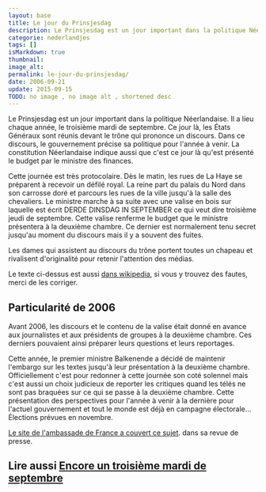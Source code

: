 ```yaml
---
layout: base
title: Le jour du Prinsjesdag
description: Le Prinsjesdag est un jour important dans la politique Néerlandaise. Il a lieu chaque année, le troisième mardi de septembre. Ce jour là, les États Génér
categorie: nederlandjes
tags: []
isMarkdown: true
thumbnail: 
image_alt: 
permalink: le-jour-du-prinsjesdag/
date: 2006-09-21
update: 2015-09-15
TODO: no image , no image alt , shortened desc 
---
```


Le Prinsjesdag est un jour important dans la politique Néerlandaise. Il a lieu chaque année, le troisième mardi de septembre. Ce jour là, les États Généraux sont réunis devant le trône qui prononce un discours. Dans ce discours, le gouvernement précise sa politique pour l'année à venir. La constitution Néerlandaise indique aussi que c'est ce jour là qu'est présenté le budget par le ministre des finances.

Cette journée est très protocolaire. Dès le matin, les rues de La Haye se préparent à recevoir un défilé royal. La reine part du palais du Nord dans son carrosse doré et parcours les rues de la ville jusqu'à la salle des chevaliers. Le ministre marche à sa suite avec une valise en bois sur laquelle est écrit DERDE DINSDAG IN SEPTEMBER ce qui veut dire troisième jeudi de septembre. Cette valise renferme le budget que le ministre présentera à la deuxième chambre. Ce dernier est normalement tenu secret jusqu'au moment du discours mais il y a souvent des fuites.

Les dames qui assistent au discours du trône portent toutes un chapeau et rivalisent d'originalité pour retenir l'attention des médias.

Le texte ci-dessus est aussi [dans wikipedia](http://fr.wikipedia.org/wiki/Prinsjesdag), si vous y trouvez des fautes, merci de les corriger.

## Particularité de 2006

Avant 2006, les discours et le contenu de la valise était donné en avance aux journalistes et aux présidents de groupes à la deuxième chambre. Ces derniers pouvaient ainsi préparer leurs questions et leurs reportages.

Cette année, le premier ministre Balkenende a décidé de maintenir l'embargo sur les textes jusqu'à leur présentation à la deuxième chambre. Officiellement c'est pour redonner à cette journée son coté solennel mais c'est aussi un choix judicieux de reporter les critiques quand les télés ne sont pas braquées sur ce qui se passe à la deuxième chambre. Cette présentation des perspectives pour l'année à venir à la dernière pour l'actuel gouvernement et tout le monde est déjà en campagne électorale... Élections prévues en novembre.

[Le site de l'ambassade de France a couvert ce sujet](http://www.ambafrance.nl/article.php?id_article=7698). dans sa revue de presse.

Lire aussi [Encore un troisième mardi de septembre](/encore-un-troisieme-mardi-de-septembre)
---
